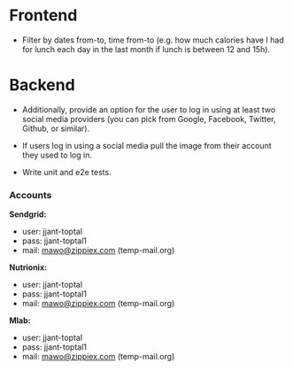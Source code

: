 # Frontend
* Filter by dates from-to, time from-to (e.g. how much calories have I had for lunch each day in the last month if lunch is between 12 and 15h).

# Backend

* Additionally, provide an option for the user to log in using at least two social media providers (you can pick from Google, Facebook, Twitter, Github, or similar).

* If users log in using a social media pull the image from their account they used to log in.

* Write unit and e2e tests.

### Accounts

**Sendgrid:**
* user: jjant-toptal
* pass: jjant-toptal1
* mail: mawo@zippiex.com (temp-mail.org)

**Nutrionix:**
* user: jjant-toptal
* pass: jjant-toptal1
* mail: mawo@zippiex.com (temp-mail.org)

**Mlab:**
* user: jjant-toptal
* pass: jjant-toptal1
* mail: mawo@zippiex.com (temp-mail.org)